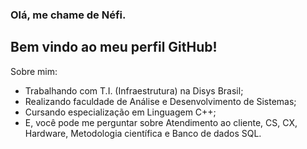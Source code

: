 ### Olá, me chame de Néfi.
## Bem vindo ao meu perfil GitHub!

Sobre mim:

- Trabalhando com T.I. (Infraestrutura) na Disys Brasil;
- Realizando faculdade de Análise e Desenvolvimento de Sistemas;
- Cursando especialização em Linguagem C++; 
- E, você pode me perguntar sobre Atendimento ao cliente, CS, CX, Hardware, Metodologia científica e Banco de dados SQL.
